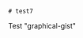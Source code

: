                                                                                                                                                                                                                                                                                                                                                                                                                                 # test7
Test "graphical-gist"